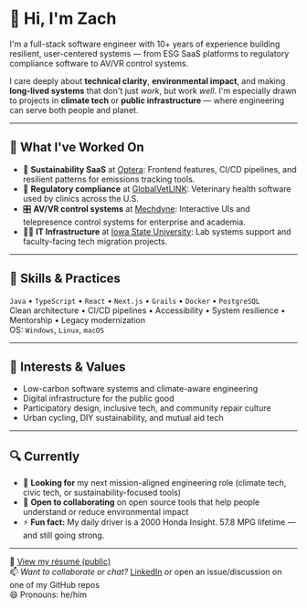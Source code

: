 # 👋 Hi, I'm Zach

I'm a full-stack software engineer with 10+ years of experience building resilient, user-centered systems — from ESG SaaS platforms to regulatory compliance software to AV/VR control systems.

I care deeply about **technical clarity**, **environmental impact**, and making **long-lived systems** that don't just *work*, but work *well*. I'm especially drawn to projects in **climate tech** or **public infrastructure** — where engineering can serve both people and planet.

---

## 💼 What I've Worked On

- 🌱 **Sustainability SaaS** at [Optera](https://opteraclimate.com): Frontend features, CI/CD pipelines, and resilient patterns for emissions tracking tools.
- 🐾 **Regulatory compliance** at [GlobalVetLINK](https://www.globalvetlink.com): Veterinary health software used by clinics across the U.S.
- 🎛️ **AV/VR control systems** at [Mechdyne](https://www.mechdyne.com): Interactive UIs and telepresence control systems for enterprise and academia.
- 🧑‍🔧 **IT Infrastructure** at [Iowa State University](https://www.agron.iastate.edu/): Lab systems support and faculty-facing tech migration projects.

---

## 🔧 Skills & Practices

`Java` • `TypeScript` • `React` • `Next.js` • `Grails` • `Docker` • `PostgreSQL`  
Clean architecture • CI/CD pipelines • Accessibility • System resilience • Mentorship • Legacy modernization  
OS: `Windows`, `Linux`, `macOS`

---

## 🌱 Interests & Values

- Low-carbon software systems and climate-aware engineering
- Digital infrastructure for the public good
- Participatory design, inclusive tech, and community repair culture
- Urban cycling, DIY sustainability, and mutual aid tech

---

## 🔍 Currently

- 🔭 **Looking for** my next mission-aligned engineering role (climate tech, civic tech, or sustainability-focused tools)
- 👯 **Open to collaborating** on open source tools that help people understand or reduce environmental impact
- ⚡ **Fun fact:** My daily driver is a 2000 Honda Insight. 57.8 MPG lifetime — and still going strong.

---

📄 [View my résumé (public)](https://github.com/zcoffin86/resume/blob/main/README.md)  
📫 _Want to collaborate or chat?_ [LinkedIn](https://www.linkedin.com/in/zcoffin86) or open an issue/discussion on one of my GitHub repos  
😄 Pronouns: he/him  
